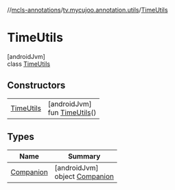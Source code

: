 //[mcls-annotations](../../../index.md)/[tv.mycujoo.annotation.utils](../index.md)/[TimeUtils](index.md)

# TimeUtils

[androidJvm]\
class [TimeUtils](index.md)

## Constructors

| | |
|---|---|
| [TimeUtils](-time-utils.md) | [androidJvm]<br>fun [TimeUtils](-time-utils.md)() |

## Types

| Name | Summary |
|---|---|
| [Companion](-companion/index.md) | [androidJvm]<br>object [Companion](-companion/index.md) |
